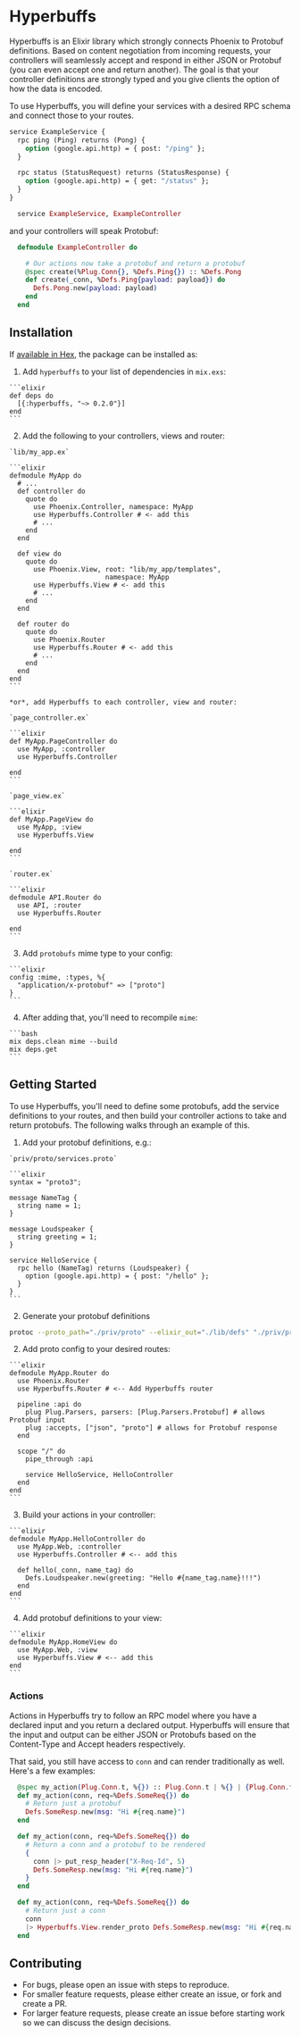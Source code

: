# Hyperbuffs

Hyperbuffs is an Elixir library which strongly connects Phoenix to Protobuf definitions. Based on content negotiation from incoming requests, your controllers will seamlessly accept and respond in either JSON or Protobuf (you can even accept one and return another). The goal is that your controller definitions are strongly typed and you give clients the option of how the data is encoded.

To use Hyperbuffs, you will define your services with a desired RPC schema and connect those to your routes.

```protobuf
service ExampleService {
  rpc ping (Ping) returns (Pong) {
    option (google.api.http) = { post: "/ping" };
  }

  rpc status (StatusRequest) returns (StatusResponse) {
    option (google.api.http) = { get: "/status" };
  }
}
```

```elixir
  service ExampleService, ExampleController
```

and your controllers will speak Protobuf:

```elixir
  defmodule ExampleController do

    # Our actions now take a protobuf and return a protobuf
    @spec create(%Plug.Conn{}, %Defs.Ping{}) :: %Defs.Pong
    def create(_conn, %Defs.Ping{payload: payload}) do
      Defs.Pong.new(payload: payload)
    end
  end
```

## Installation

If [available in Hex](https://hex.pm/docs/publish), the package can be installed as:

  1. Add `hyperbuffs` to your list of dependencies in `mix.exs`:

    ```elixir
    def deps do
      [{:hyperbuffs, "~> 0.2.0"}]
    end
    ```

  2. Add the following to your controllers, views and router:

    `lib/my_app.ex`

    ```elixir
    defmodule MyApp do
      # ...
      def controller do
        quote do
          use Phoenix.Controller, namespace: MyApp
          use Hyperbuffs.Controller # <- add this
          # ...
        end
      end

      def view do
        quote do
          use Phoenix.View, root: "lib/my_app/templates",
                            namespace: MyApp
          use Hyperbuffs.View # <- add this
          # ...
        end
      end

      def router do
        quote do
          use Phoenix.Router
          use Hyperbuffs.Router # <- add this
          # ...
        end
      end
    end
    ```

    *or*, add Hyperbuffs to each controller, view and router:

    `page_controller.ex`

    ```elixir
    def MyApp.PageController do
      use MyApp, :controller
      use Hyperbuffs.Controller

    end
    ```

    `page_view.ex`

    ```elixir
    def MyApp.PageView do
      use MyApp, :view
      use Hyperbuffs.View

    end
    ```

    `router.ex`

    ```elixir
    defmodule API.Router do
      use API, :router
      use Hyperbuffs.Router

    end
    ```

  3. Add `protobufs` mime type to your config:

    ```elixir
    config :mime, :types, %{
      "application/x-protobuf" => ["proto"]
    }
    ```

  4. After adding that, you'll need to recompile `mime`:

    ```bash
    mix deps.clean mime --build
    mix deps.get
    ```

## Getting Started

To use Hyperbuffs, you'll need to define some protobufs, add the service definitions to your routes, and then build your controller actions to take and return protobufs. The following walks through an example of this.

  1. Add your protobuf definitions, e.g.:

    `priv/proto/services.proto`

    ```elixir
    syntax = "proto3";

    message NameTag {
      string name = 1;
    }

    message Loudspeaker {
      string greeting = 1;
    }

    service HelloService {
      rpc hello (NameTag) returns (Loudspeaker) {
        option (google.api.http) = { post: "/hello" };
      }
    }
    ```

  2. Generate your protobuf definitions

  ```bash
  protoc --proto_path="./priv/proto" --elixir_out="./lib/defs" "./priv/proto"
  ```

  2. Add proto config to your desired routes:

    ```elixir
    defmodule MyApp.Router do
      use Phoenix.Router
      use Hyperbuffs.Router # <-- Add Hyperbuffs router

      pipeline :api do
        plug Plug.Parsers, parsers: [Plug.Parsers.Protobuf] # allows Protobuf input
        plug :accepts, ["json", "proto"] # allows for Protobuf response
      end

      scope "/" do
        pipe_through :api

        service HelloService, HelloController
      end
    end
    ```

  3. Build your actions in your controller:

    ```elixir
    defmodule MyApp.HelloController do
      use MyApp.Web, :controller
      use Hyperbuffs.Controller # <-- add this

      def hello(_conn, name_tag) do
        Defs.Loudspeaker.new(greeting: "Hello #{name_tag.name}!!!")
      end
    end
    ```

  4. Add protobuf definitions to your view:

    ```elixir
    defmodule MyApp.HomeView do
      use MyApp.Web, :view
      use Hyperbuffs.View # <-- add this
    end
    ```

### Actions

Actions in Hyperbuffs try to follow an RPC model where you have a declared input and you return a declared output. Hyperbuffs will ensure that the input and output can be either JSON or Protobufs based on the Content-Type and Accept headers respectively.

That said, you still have access to `conn` and can render traditionally as well. Here's a few examples:

```elixir
  @spec my_action(Plug.Conn.t, %{}) :: Plug.Conn.t | %{} | {Plug.Conn.t, %{}}
  def my_action(conn, req=%Defs.SomeReq{}) do
    # Return just a protobuf
    Defs.SomeResp.new(msg: "Hi #{req.name}")
  end

  def my_action(conn, req=%Defs.SomeReq{}) do
    # Return a conn and a protobuf to be rendered
    {
      conn |> put_resp_header("X-Req-Id", 5)
      Defs.SomeResp.new(msg: "Hi #{req.name}")
    }
  end

  def my_action(conn, req=%Defs.SomeReq{}) do
    # Return just a conn
    conn
    |> Hyperbuffs.View.render_proto Defs.SomeResp.new(msg: "Hi #{req.name}")
  end
```

## Contributing

 * For bugs, please open an issue with steps to reproduce.
 * For smaller feature requests, please either create an issue, or fork and create a PR.
 * For larger feature requests, please create an issue before starting work so we can discuss the design decisions.
